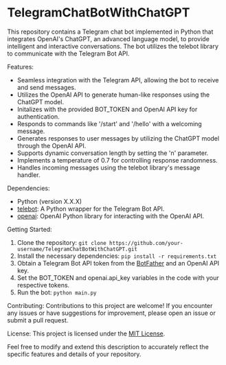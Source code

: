 # TelegramChatBotWithChatGPT
This repository contains a Telegram chat bot implemented in Python that integrates OpenAI's ChatGPT, an advanced language model, to provide intelligent and interactive conversations. The bot utilizes the telebot library to communicate with the Telegram Bot API.

Features:
- Seamless integration with the Telegram API, allowing the bot to receive and send messages.
- Utilizes the OpenAI API to generate human-like responses using the ChatGPT model.
- Initalizes with the provided BOT_TOKEN and OpenAI API key for authentication.
- Responds to commands like '/start' and '/hello' with a welcoming message.
- Generates responses to user messages by utilizing the ChatGPT model through the OpenAI API.
- Supports dynamic conversation length by setting the 'n' parameter.
- Implements a temperature of 0.7 for controlling response randomness.
- Handles incoming messages using the telebot library's message handler.

Dependencies:
- Python (version X.X.X)
- [telebot](https://github.com/eternnoir/pyTelegramBotAPI): A Python wrapper for the Telegram Bot API.
- [openai](https://github.com/openai/openai-python): OpenAI Python library for interacting with the OpenAI API.

Getting Started:
1. Clone the repository: `git clone https://github.com/your-username/TelegramChatBotWithChatGPT.git`
2. Install the necessary dependencies: `pip install -r requirements.txt`
3. Obtain a Telegram Bot API token from the [BotFather](https://core.telegram.org/bots#botfather) and an OpenAI API key.
4. Set the BOT_TOKEN and openai.api_key variables in the code with your respective tokens.
5. Run the bot: `python main.py`

Contributing:
Contributions to this project are welcome! If you encounter any issues or have suggestions for improvement, please open an issue or submit a pull request.

License:
This project is licensed under the [MIT License](https://opensource.org/licenses/MIT).

Feel free to modify and extend this description to accurately reflect the specific features and details of your repository.

